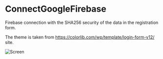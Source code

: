# ConnectGoogleFirebase
Firebase connection with the SHA256 security of the data in the registration form.

The theme is taken from https://colorlib.com/wp/template/login-form-v12/ site.

![Screen](https://user-images.githubusercontent.com/34594057/75635412-eba20d00-5c26-11ea-923f-5a72de0e2bdc.png)
